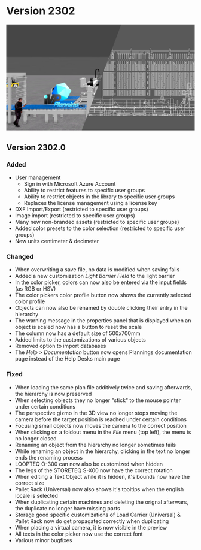 # Version 2302

![](../../../.gitbook/assets/2302.jpg)

## Version 2302.0

### Added

* User management
    * Sign in with Microsoft Azure Account
    * Ability to restrict features to specific user groups
    * Ability to restrict objects in the library to specific user groups
    * Replaces the license management using a license key
* DXF Import/Export (restricted to specific user groups)
* Image import (restricted to specific user groups)
* Many new non-branded assets (restricted to specific user groups)
* Added color presets to the color selection (restricted to specific user groups)
* New units centimeter & decimeter

### Changed

* When overwriting a save file, no data is modified when saving fails
* Added a new customization _Light Barrier Field_ to the light barrier
* In the color picker, colors can now also be entered via the input fields (as RGB or HSV)
* The color pickers color profile button now shows the currently selected color profile
* Objects can now also be renamed by double clicking their entry in the hierarchy
* The warning message in the properties panel that is displayed when an object is scaled now has a button to reset the scale
* The column now has a default size of 500x700mm
* Added limits to the customizations of various objects
* Removed option to import databases
* The _Help > Documentation_ button now opens Plannings documentation page instead of the Help Desks main page

### Fixed

* When loading the same plan file additively twice and saving afterwards, the hierarchy is now preserved
* When selecting objects they no longer "stick" to the mouse pointer under certain conditions
* The perspective gizmo in the 3D view no longer stops moving the camera before the target position is reached under certain conditions
* Focusing small objects now moves the camera to the correct position
* When clicking on a foldout menu in the _File_ menu (top left), the menu is no longer closed
* Renaming an object from the hierarchy no longer sometimes fails
* While renaming an object in the hierarchy, clicking in the text no longer ends the renaming process
* LOOPTEQ O-300 can now also be customized when hidden
* The legs of the STORETEQ S-X00 now have the correct rotation
* When editing a Text Object while it is hidden, it's bounds now have the correct size
* Pallet Rack (Universal) now also shows it's tooltips when the english locale is selected
* When duplicating certain machines and deleting the orignal afterwars, the duplicate no longer have missing parts
* Storage good specific customizations of Load Carrier (Universal) & Pallet Rack now do get propagated correctly when duplicating
* When placing a virtual camera, it is now visible in the preview
* All texts in the color picker now use the correct font
* Various minor bugfixes